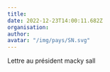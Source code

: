 ```yaml
---
title: 
date: 2022-12-23T14:00:11.682Z
organisation: 
author: 
avatar: "/img/pays/SN.svg"
---
```


Lettre au président macky sall